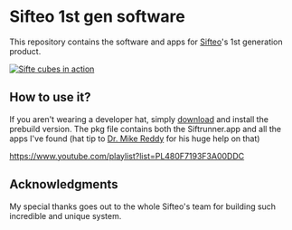 
# Sifteo 1st gen software

This repository contains the software and apps for [Sifteo](https://en.wikipedia.org/wiki/Sifteo_cubes)'s 1st generation product.

[![Sifte cubes in action](https://img.youtube.com/vi/dF0NOtctaME/0.jpg)](https://www.youtube.com/watch?v=dF0NOtctaME)


## How to use it?

If you aren't wearing a developer hat, simply [download](https://github.com/dannyow/sifteo-gen1-redux/releases/download/1.1.5-r01/sifteo-gen1-1.1.5-r01.pkg) and install the prebuild version.
The pkg file contains both the Siftrunner.app and all the apps I've found (hat tip to [Dr. Mike Reddy](http://doctormikereddy.com/sifteo-resurrecting-a-legend/) for his huge help on that)

https://www.youtube.com/playlist?list=PL480F7193F3A00DDC


## Acknowledgments

My special thanks goes out to the whole Sifteo's team for building such incredible and unique system.
